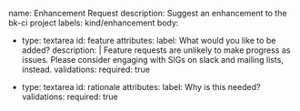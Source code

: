 name: Enhancement Request
description: Suggest an enhancement to the bk-ci project
labels: kind/enhancement
body:
  - type: textarea
    id: feature
    attributes:
      label: What would you like to be added?
      description: |
        Feature requests are unlikely to make progress as issues. Please consider engaging with SIGs on slack and mailing lists, instead.
    validations:
      required: true

  - type: textarea
    id: rationale
    attributes:
      label: Why is this needed?
    validations:
      required: true
